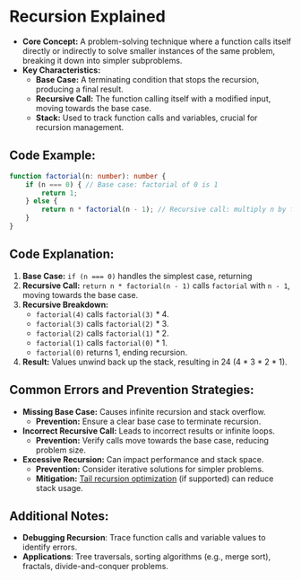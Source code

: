# Recursion Explained
- **Core Concept:** A problem-solving technique where a function calls itself directly or indirectly to solve smaller instances of the same problem, breaking it down into simpler subproblems.
- **Key Characteristics:**
    - **Base Case:** A terminating condition that stops the recursion, producing a final result.
    - **Recursive Call:** The function calling itself with a modified input, moving towards the base case.
    - **Stack:** Used to track function calls and variables, crucial for recursion management.

## Code Example:
```ts
function factorial(n: number): number {
    if (n === 0) { // Base case: factorial of 0 is 1
        return 1;
    } else {
        return n * factorial(n - 1); // Recursive call: multiply n by factorial of (n-1)
    }
}
```

## Code Explanation:
1. **Base Case:** `if (n === 0)` handles the simplest case, returning
2. **Recursive Call:** `return n * factorial(n - 1)` calls `factorial` with `n - 1`, moving towards the base case.
3. **Recursive Breakdown:**
   - `factorial(4)` calls `factorial(3)` * 4.
   - `factorial(3)` calls `factorial(2)` * 3.
   - `factorial(2)` calls `factorial(1)` * 2.
   - `factorial(1)` calls `factorial(0)` * 1.
   - `factorial(0)` returns 1, ending recursion.
4. **Result:** Values unwind back up the stack, resulting in 24 (4 * 3 * 2 * 1).

## Common Errors and Prevention Strategies:
- **Missing Base Case:** Causes infinite recursion and stack overflow.
    - **Prevention:** Ensure a clear base case to terminate recursion.
- **Incorrect Recursive Call:** Leads to incorrect results or infinite loops.
    - **Prevention:** Verify calls move towards the base case, reducing problem size.
- **Excessive Recursion:** Can impact performance and stack space.
    - **Prevention:** Consider iterative solutions for simpler problems.
    - **Mitigation:** [Tail recursion optimization](tail-recursion-optimization-explained.md) (if supported) can reduce stack usage.

## Additional Notes:
- **Debugging Recursion**: Trace function calls and variable values to identify errors.
- **Applications**: Tree traversals, sorting algorithms (e.g., merge sort), fractals, divide-and-conquer problems.
